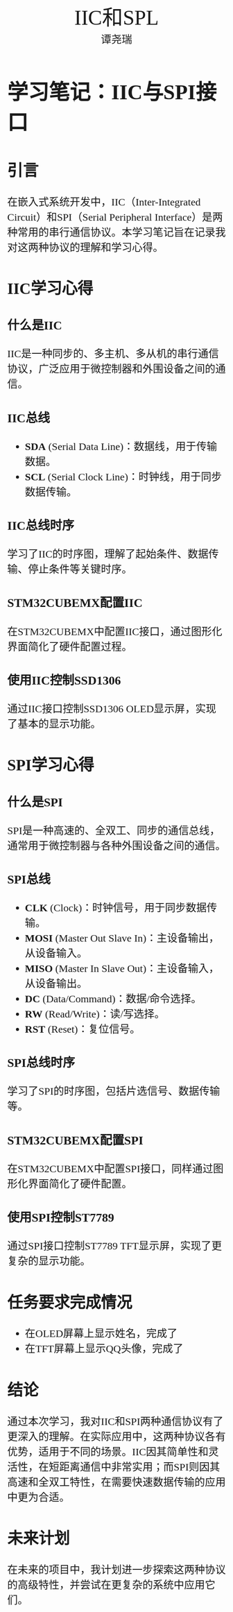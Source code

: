 #
<center><font face ="楷体" size=300>IIC和SPL</font></center>

<center><font  face="楷体" size=5> 谭尧瑞</font></center>
<font face="楷体" size=5>



# 学习笔记：IIC与SPI接口

## 引言
在嵌入式系统开发中，IIC（Inter-Integrated Circuit）和SPI（Serial Peripheral Interface）是两种常用的串行通信协议。本学习笔记旨在记录我对这两种协议的理解和学习心得。

## IIC学习心得

### 什么是IIC
IIC是一种同步的、多主机、多从机的串行通信协议，广泛应用于微控制器和外围设备之间的通信。

### IIC总线
- **SDA** (Serial Data Line)：数据线，用于传输数据。
- **SCL** (Serial Clock Line)：时钟线，用于同步数据传输。

### IIC总线时序
学习了IIC的时序图，理解了起始条件、数据传输、停止条件等关键时序。

### STM32CUBEMX配置IIC
在STM32CUBEMX中配置IIC接口，通过图形化界面简化了硬件配置过程。

### 使用IIC控制SSD1306
通过IIC接口控制SSD1306 OLED显示屏，实现了基本的显示功能。

## SPI学习心得

### 什么是SPI
SPI是一种高速的、全双工、同步的通信总线，通常用于微控制器与各种外围设备之间的通信。

### SPI总线
- **CLK** (Clock)：时钟信号，用于同步数据传输。
- **MOSI** (Master Out Slave In)：主设备输出，从设备输入。
- **MISO** (Master In Slave Out)：主设备输入，从设备输出。
- **DC** (Data/Command)：数据/命令选择。
- **RW** (Read/Write)：读/写选择。
- **RST** (Reset)：复位信号。

### SPI总线时序
学习了SPI的时序图，包括片选信号、数据传输等。

### STM32CUBEMX配置SPI
在STM32CUBEMX中配置SPI接口，同样通过图形化界面简化了硬件配置。

### 使用SPI控制ST7789
通过SPI接口控制ST7789 TFT显示屏，实现了更复杂的显示功能。

## 任务要求完成情况
- 在OLED屏幕上显示姓名，完成了
- 在TFT屏幕上显示QQ头像，完成了

## 结论
通过本次学习，我对IIC和SPI两种通信协议有了更深入的理解。在实际应用中，这两种协议各有优势，适用于不同的场景。IIC因其简单性和灵活性，在短距离通信中非常实用；而SPI则因其高速和全双工特性，在需要快速数据传输的应用中更为合适。

## 未来计划
在未来的项目中，我计划进一步探索这两种协议的高级特性，并尝试在更复杂的系统中应用它们。